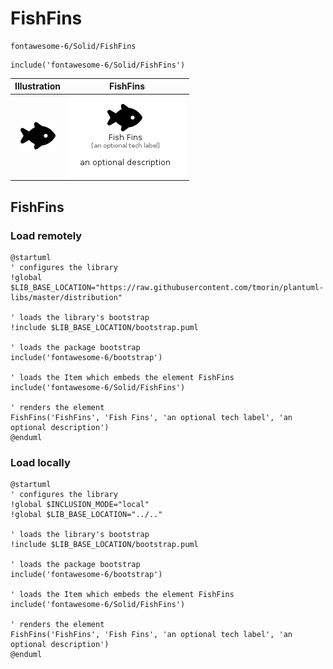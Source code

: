 # FishFins


```text
fontawesome-6/Solid/FishFins
```

```text
include('fontawesome-6/Solid/FishFins')
```



| Illustration | FishFins |
| :---: | :---: |
| ![illustration for Illustration](../../fontawesome-6/Solid/FishFins.png) | ![illustration for FishFins](../../fontawesome-6/Solid/FishFins.Local.png) |




## FishFins

### Load remotely
```plantuml
@startuml
' configures the library
!global $LIB_BASE_LOCATION="https://raw.githubusercontent.com/tmorin/plantuml-libs/master/distribution"

' loads the library's bootstrap
!include $LIB_BASE_LOCATION/bootstrap.puml

' loads the package bootstrap
include('fontawesome-6/bootstrap')

' loads the Item which embeds the element FishFins
include('fontawesome-6/Solid/FishFins')

' renders the element
FishFins('FishFins', 'Fish Fins', 'an optional tech label', 'an optional description')
@enduml
```

### Load locally
```plantuml
@startuml
' configures the library
!global $INCLUSION_MODE="local"
!global $LIB_BASE_LOCATION="../.."

' loads the library's bootstrap
!include $LIB_BASE_LOCATION/bootstrap.puml

' loads the package bootstrap
include('fontawesome-6/bootstrap')

' loads the Item which embeds the element FishFins
include('fontawesome-6/Solid/FishFins')

' renders the element
FishFins('FishFins', 'Fish Fins', 'an optional tech label', 'an optional description')
@enduml
```

